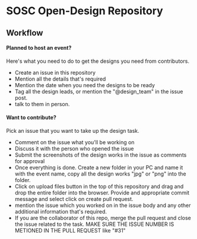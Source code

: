 # SOSC Open-Design Repository

## Workflow
#### Planned to host an event?
Here's what you need to do to get the designs you need from contributors.
- Create an issue in this repository
- Mention all the details that's required
- Mention the date when you need the designs to be ready
- Tag all the design leads, or mention the "@design_team" in the issue post.
- talk to them in person.

#### Want to contribute?
Pick an issue that you want to take up the design task.
- Comment on the issue what you'll be working on
- Discuss it with the person who opened the issue
- Submit the screenshots of the design works in the issue as comments for approval
- Once everything is done. Create a new folder in your PC and name it with the event name, copy all the design works "jpg" or "png" into the folder.
- Click on upload files button in the top of this repository and drag and drop the entire folder into the browser. Provide and appropriate commit message and select click on create pull request.
- mention the issue which you worked on in the issue body and any other additional information that's required.
- If you are the collaborator of this repo, merge the pull request and close the issue related to the task. MAKE SURE THE ISSUE NUMBER IS METIONED IN THE PULL REQUEST like "#31"

